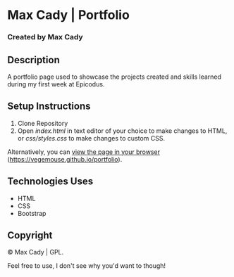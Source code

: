 # **Max Cady** | Portfolio

### Created by **Max Cady**

## Description
A portfolio page used to showcase the projects created and skills learned during my first week at Epicodus.

## Setup Instructions
1. Clone Repository
2. Open _index.html_ in text editor of your choice to make changes to HTML, or _css/styles.css_ to make changes to custom CSS.

Alternatively, you can [view the page in your browser]('https://vegemouse.github.io/portfolio') (https://vegemouse.github.io/portfolio).


## Technologies Uses
* HTML
* CSS
* Bootstrap

## Copyright
&copy; Max Cady | GPL.

Feel free to use, I don't see why you'd want to though!
